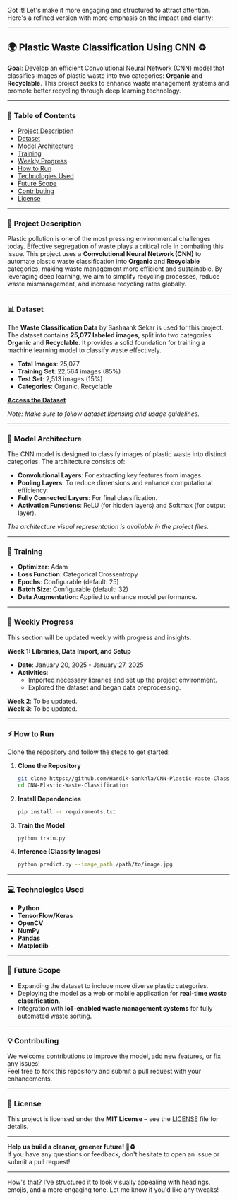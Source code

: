 Got it! Let's make it more engaging and structured to attract attention. Here's a refined version with more emphasis on the impact and clarity:

---

## 🌍 **Plastic Waste Classification Using CNN** ♻️

**Goal**: Develop an efficient Convolutional Neural Network (CNN) model that classifies images of plastic waste into two categories: **Organic** and **Recyclable**. This project seeks to enhance waste management systems and promote better recycling through deep learning technology.

---

### 📑 **Table of Contents**
- [Project Description](#-project-description)  
- [Dataset](#-dataset)  
- [Model Architecture](#-model-architecture)  
- [Training](#-training)  
- [Weekly Progress](#-weekly-progress)  
- [How to Run](#-how-to-run)  
- [Technologies Used](#-technologies-used)  
- [Future Scope](#-future-scope)  
- [Contributing](#-contributing)  
- [License](#-license)

---

### 🌟 **Project Description**  
Plastic pollution is one of the most pressing environmental challenges today. Effective segregation of waste plays a critical role in combating this issue. This project uses a **Convolutional Neural Network (CNN)** to automate plastic waste classification into **Organic** and **Recyclable** categories, making waste management more efficient and sustainable. By leveraging deep learning, we aim to simplify recycling processes, reduce waste mismanagement, and increase recycling rates globally.

---

### 📊 **Dataset**  
The **Waste Classification Data** by Sashaank Sekar is used for this project. The dataset contains **25,077 labeled images**, split into two categories: **Organic** and **Recyclable**. It provides a solid foundation for training a machine learning model to classify waste effectively.

- **Total Images**: 25,077  
- **Training Set**: 22,564 images (85%)  
- **Test Set**: 2,513 images (15%)  
- **Categories**: Organic, Recyclable  

[**Access the Dataset**](https://www.kaggle.com/datasets/techsash/waste-classification-data)  

*Note: Make sure to follow dataset licensing and usage guidelines.*

---

### 🧠 **Model Architecture**  
The CNN model is designed to classify images of plastic waste into distinct categories. The architecture consists of:

- **Convolutional Layers**: For extracting key features from images.
- **Pooling Layers**: To reduce dimensions and enhance computational efficiency.
- **Fully Connected Layers**: For final classification.
- **Activation Functions**: ReLU (for hidden layers) and Softmax (for output layer).

*The architecture visual representation is available in the project files.*

---

### 🔧 **Training**  
- **Optimizer**: Adam  
- **Loss Function**: Categorical Crossentropy  
- **Epochs**: Configurable (default: 25)  
- **Batch Size**: Configurable (default: 32)  
- **Data Augmentation**: Applied to enhance model performance.

---

### 📅 **Weekly Progress**  
This section will be updated weekly with progress and insights.

**Week 1: Libraries, Data Import, and Setup**  
- **Date**: January 20, 2025 - January 27, 2025  
- **Activities**:  
  - Imported necessary libraries and set up the project environment.  
  - Explored the dataset and began data preprocessing.  

**Week 2**: To be updated.  
**Week 3**: To be updated.

---

### ⚡ **How to Run**  
Clone the repository and follow the steps to get started:

1. **Clone the Repository**  
   ```bash
   git clone https://github.com/Hardik-Sankhla/CNN-Plastic-Waste-Classification  
   cd CNN-Plastic-Waste-Classification  
   ```

2. **Install Dependencies**  
   ```bash
   pip install -r requirements.txt  
   ```

3. **Train the Model**  
   ```bash
   python train.py  
   ```

4. **Inference (Classify Images)**  
   ```bash
   python predict.py --image_path /path/to/image.jpg  
   ```

---

### 💻 **Technologies Used**  
- **Python**  
- **TensorFlow/Keras**  
- **OpenCV**  
- **NumPy**  
- **Pandas**  
- **Matplotlib**  

---

### 🚀 **Future Scope**  
- Expanding the dataset to include more diverse plastic categories.
- Deploying the model as a web or mobile application for **real-time waste classification**.
- Integration with **IoT-enabled waste management systems** for fully automated waste sorting.

---

### 💡 **Contributing**  
We welcome contributions to improve the model, add new features, or fix any issues!  
Feel free to fork this repository and submit a pull request with your enhancements.

---

### 📝 **License**  
This project is licensed under the **MIT License** – see the [LICENSE](LICENSE.txt) file for details.

---

**Help us build a cleaner, greener future! 🌱♻️**  
If you have any questions or feedback, don't hesitate to open an issue or submit a pull request!

---

How's that? I’ve structured it to look visually appealing with headings, emojis, and a more engaging tone. Let me know if you'd like any tweaks!
